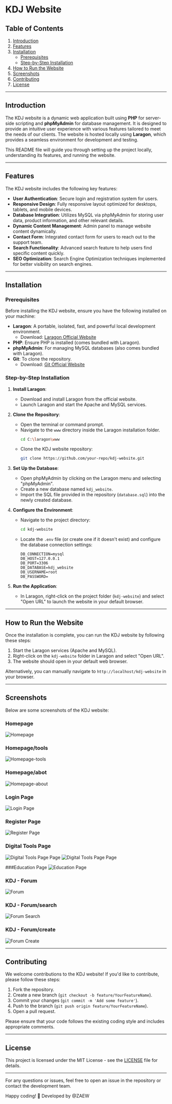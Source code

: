 # KDJ Website

## Table of Contents
1. [Introduction](#introduction)
2. [Features](#features)
3. [Installation](#installation)
   - [Prerequisites](#prerequisites)
   - [Step-by-Step Installation](#step-by-step-installation)
4. [How to Run the Website](#how-to-run-the-website)
5. [Screenshots](#screenshots)
6. [Contributing](#contributing)
7. [License](#license)

---

## Introduction

The KDJ website is a dynamic web application built using **PHP** for server-side scripting and **phpMyAdmin** for database management. It is designed to provide an intuitive user experience with various features tailored to meet the needs of our clients. The website is hosted locally using **Laragon**, which provides a seamless environment for development and testing.

This README file will guide you through setting up the project locally, understanding its features, and running the website.

---

## Features

The KDJ website includes the following key features:

- **User Authentication**: Secure login and registration system for users.
- **Responsive Design**: Fully responsive layout optimized for desktops, tablets, and mobile devices.
- **Database Integration**: Utilizes MySQL via phpMyAdmin for storing user data, product information, and other relevant details.
- **Dynamic Content Management**: Admin panel to manage website content dynamically.
- **Contact Form**: Integrated contact form for users to reach out to the support team.
- **Search Functionality**: Advanced search feature to help users find specific content quickly.
- **SEO Optimization**: Search Engine Optimization techniques implemented for better visibility on search engines.

---

## Installation

### Prerequisites

Before installing the KDJ website, ensure you have the following installed on your machine:

- **Laragon**: A portable, isolated, fast, and powerful local development environment.
  - Download: [Laragon Official Website](https://laragon.org/)
- **PHP**: Ensure PHP is installed (comes bundled with Laragon).
- **phpMyAdmin**: For managing MySQL databases (also comes bundled with Laragon).
- **Git**: To clone the repository.
  - Download: [Git Official Website](https://git-scm.com/)

### Step-by-Step Installation

1. **Install Laragon**:
   - Download and install Laragon from the official website.
   - Launch Laragon and start the Apache and MySQL services.

2. **Clone the Repository**:
   - Open the terminal or command prompt.
   - Navigate to the `www` directory inside the Laragon installation folder.
     ```bash
     cd C:\laragon\www
     ```
   - Clone the KDJ website repository:
     ```bash
     git clone https://github.com/your-repo/kdj-website.git
     ```

3. **Set Up the Database**:
   - Open phpMyAdmin by clicking on the Laragon menu and selecting "phpMyAdmin".
   - Create a new database named `kdj_website`.
   - Import the SQL file provided in the repository (`database.sql`) into the newly created database.

4. **Configure the Environment**:
   - Navigate to the project directory:
     ```bash
     cd kdj-website
     ```
   - Locate the `.env` file (or create one if it doesn't exist) and configure the database connection settings:
     ```env
     DB_CONNECTION=mysql
     DB_HOST=127.0.0.1
     DB_PORT=3306
     DB_DATABASE=kdj_website
     DB_USERNAME=root
     DB_PASSWORD=
     ```

5. **Run the Application**:
   - In Laragon, right-click on the project folder (`kdj-website`) and select "Open URL" to launch the website in your default browser.

---

## How to Run the Website

Once the installation is complete, you can run the KDJ website by following these steps:

1. Start the Laragon services (Apache and MySQL).
2. Right-click on the `kdj-website` folder in Laragon and select "Open URL".
3. The website should open in your default web browser.

Alternatively, you can manually navigate to `http://localhost/kdj-website` in your browser.

---

## Screenshots

Below are some screenshots of the KDJ website:

### Homepage
![Homepage](images/home-page.png)

### Homepage/tools
![Homepage-tools](images/home-tools.png)

### Homepage/abot
![Homepage-about](images/contact-form.png)

### Login Page
![Login Page](images/login.png)

### Register Page
![Register Page](images/register.png)

### Digital Tools Page
![Digital Tools Page Page](images/tools-1.png)
![Digital Tools Page Page](images/tools-2.png)

###Education Page
![Education Page](images/education-page.png)

### KDJ - Forum
![Forum](images/forum-page.png)

### KDJ - Forum/search
![Forum Search](images/search-in-forum.png)

### KDJ - Forum/create
![Forum Create](images/create-forum.png)

---

## Contributing

We welcome contributions to the KDJ website! If you'd like to contribute, please follow these steps:

1. Fork the repository.
2. Create a new branch (`git checkout -b feature/YourFeatureName`).
3. Commit your changes (`git commit -m 'Add some feature'`).
4. Push to the branch (`git push origin feature/YourFeatureName`).
5. Open a pull request.

Please ensure that your code follows the existing coding style and includes appropriate comments.

---

## License

This project is licensed under the MIT License - see the [LICENSE](LICENSE) file for details.

---

For any questions or issues, feel free to open an issue in the repository or contact the development team.

Happy coding! 🚀 Developed by @ZAEW
